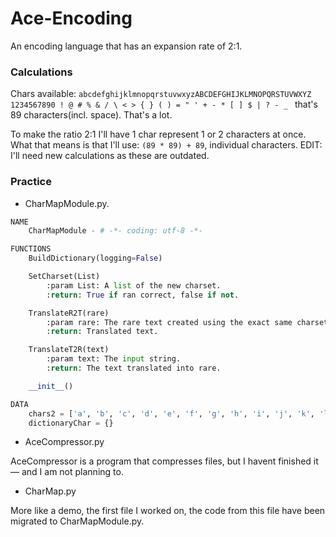 # Ace-Encoding
An encoding language that has an expansion rate of 2:1.

### Calculations
Chars available: `abcdefghijklmnopqrstuvwxyzABCDEFGHIJKLMNOPQRSTUVWXYZ 1234567890 ! @ # % & / \ < > { } ( ) = " ' + - * [ ] $ | ? - _ ` that's 89 characters(incl. space). That's a lot.

To make the ratio 2:1 I'll have 1 char represent 1 or 2 characters at once. What that means is that I'll use:
`(89 * 89) + 89`, individual characters. EDIT: I'll need new calculations as these are outdated.

### Practice
 - CharMapModule.py.

```python
NAME
    CharMapModule - # -*- coding: utf-8 -*-

FUNCTIONS
    BuildDictionary(logging=False)

    SetCharset(List)
        :param List: A list of the new charset.
        :return: True if ran correct, false if not.

    TranslateR2T(rare)
        :param rare: The rare text created using the exact same charset.
        :return: Translated text.

    TranslateT2R(text)
        :param text: The input string.
        :return: The text translated into rare.

    __init__()

DATA
    chars2 = ['a', 'b', 'c', 'd', 'e', 'f', 'g', 'h', 'i', 'j', 'k', 'l', ...
    dictionaryChar = {}
```
 - AceCompressor.py

AceCompressor is a program that compresses files, but I havent finished it — and I am not planning to.

 - CharMap.py

More like a demo, the first file I worked on, the code from this file have been migrated to CharMapModule.py.
